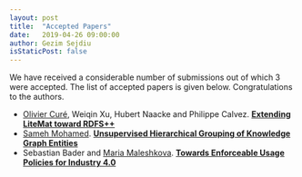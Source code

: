 ```yaml
---
layout: post
title:  "Accepted Papers"
date:   2019-04-26 09:00:00
author: Gezim Sejdiu
isStaticPost: false
---
```

We have received a considerable number of submissions out of which 3 were accepted. The list of accepted papers is given below. Congratulations to the authors. 

- [Olivier Curé](http://igm.univ-mlv.fr/~ocure), Weiqin Xu, Hubert Naacke and Philippe Calvez. [**Extending LiteMat toward RDFS++**](/assets/accepted-papers/LASCAR-19_paper_2.pdf)
- [Sameh Mohamed](http://samehkamaleldin.github.io/). [**Unsupervised Hierarchical Grouping of Knowledge Graph Entities**](/assets/accepted-papers/LASCAR-19_paper_3.pdf)
- Sebastian Bader and [Maria Maleshkova](http://sda.cs.uni-bonn.de/people/dr-maria-maleshkova/). [**Towards Enforceable Usage Policies for Industry 4.0**](/assets/accepted-papers/LASCAR-19_paper_4.pdf)